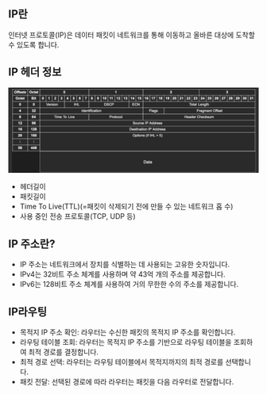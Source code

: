 ## IP란
인터넷 프로토콜(IP)은 데이터 패킷이 네트워크를 통해 이동하고 올바른 대상에 도착할 수 있도록 합니다.

## IP 헤더 정보
![Screenshot 2024-04-10 at 11.04.31 PM.png](..%2Fimages%2Fnetwork%2Fip%2FScreenshot%202024-04-10%20at%2011.04.31%20PM.png)
- 헤더길이
- 패킷길이
- Time To Live(TTL)(=패킷이 삭제되기 전에 만들 수 있는 네트워크 홉 수)
- 사용 중인 전송 프로토콜(TCP, UDP 등)

## IP 주소란?
- IP 주소는 네트워크에서 장치를 식별하는 데 사용되는 고유한 숫자입니다.
- IPv4는 32비트 주소 체계를 사용하며 약 43억 개의 주소를 제공합니다.
- IPv6는 128비트 주소 체계를 사용하여 거의 무한한 수의 주소를 제공합니다.

## IP라우팅
- 목적지 IP 주소 확인: 라우터는 수신한 패킷의 목적지 IP 주소를 확인합니다.
- 라우팅 테이블 조회: 라우터는 목적지 IP 주소를 기반으로 라우팅 테이블을 조회하여 최적 경로를 결정합니다.
- 최적 경로 선택: 라우터는 라우팅 테이블에서 목적지까지의 최적 경로를 선택합니다.
- 패킷 전달: 선택된 경로에 따라 라우터는 패킷을 다음 라우터로 전달합니다.

